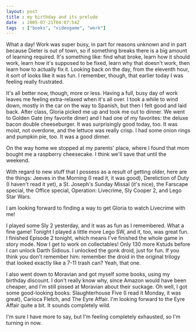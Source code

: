 ```yaml
---
layout: post
title : my birthday and its prelude
date  : 2005-07-21T04:07:54Z
tags  : ["books", "videogame", "work"]
---
```

What a day!  Work was super busy, in part for reasons unknown and in part because Dieter is out of town, so if something breaks there is a big amount of learning required.  It's something like: find what broke, learn how it should work, learn how it's supposed to be fixed, learn why that doesn't work, then learn how to actually fix it.  Looking back on the day, from the eleventh hour, it sort of looks like it was fun.  I remember, though, that earlier today I was feeling really frustrated.

It's all better now, though, more or less.  Having a full, busy day of work leaves me feeling extra-relaxed when it's all over.  I took a while to wind down, mostly in the car on the way to Spanish, but then I felt good and laid back.  After class, Gloria picked me up and took me out to dinner.  We went to Golden Gate (my favorite diner) and I had one of my favorites: the deluxe bacon double cheeseburger.  It was surprisingly good today, too.  It was moist, not overdone, and the lettuce was really crisp.  I had some onion rings and pumpkin pie, too.  It was a good dinner.

On the way home we stopped at my parents' place, where I found that mom bought me a raspberry cheesecake.  I think we'll save that until the weekend.

With regard to new stuff that I possess as a result of getting older, here are the things:  Jeeves in the Morning (I read it, it was good), Dereliction of Duty (I haven't read it yet), a St. Joseph's Sunday Missal (it's nice), the Farscape special, the Office special, Operation: Livecrime, Sly Cooper 2, and Lego Star Wars.

I am looking forward to finding a way to get Gloria to watch Livecrime with me!

I played some Sly 2 yesterday, and it was as fun as I remembered.  What a fine game!  Tonight I played a little more Lego SW, and it, too, was great fun.  I finished Episode 2 tonight, which means I've finished the whole game in story mode.  Now I get to work on collectables!  Only 130 more Kstuds before I can unlock Darth Sidious.  I unlocked the gonk droid, just for fun.  If you think you don't remember him: remember the droid in the original trilogy that looked exactly like a 7-11 trash can?  Yeah, that one.

I also went down to Moravian and got myself some books, using my birthday discount.  I don't really know why, since Amazon would have been cheaper, and I'm still pissed at Moravian about their suckage.  Oh well, I got some good-looking books:  Slaughterhouse Five (I read it Monday, it was great), Carioca Fletch, and The Eyre Affair.  I'm looking forward to the Eyre Affair quite a bit.  It sounds completely wild.

I'm sure I have more to say, but I'm feeling completely exhausted, so I'm turning in now. 
